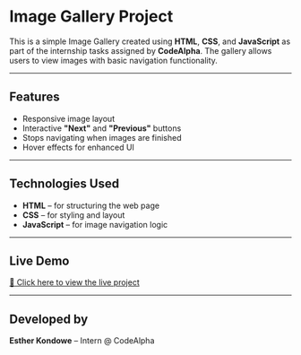 #  Image Gallery Project

This is a simple Image Gallery created using **HTML**, **CSS**, and **JavaScript** as part of the internship tasks assigned by **CodeAlpha**. The gallery allows users to view images with basic navigation functionality.

---

##  Features

- Responsive image layout  
- Interactive **"Next"** and **"Previous"** buttons  
- Stops navigating when images are finished  
- Hover effects for enhanced UI

---

##  Technologies Used

- **HTML** – for structuring the web page  
- **CSS** – for styling and layout  
- **JavaScript** – for image navigation logic

---

##  Live Demo

[🔗 Click here to view the live project](https://your-netlify-link.netlify.app)

---

## Developed by

 **Esther Kondowe** – Intern @ CodeAlpha

